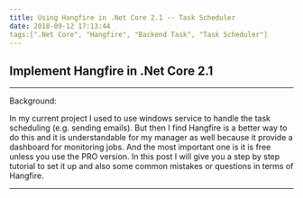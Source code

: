 ```yaml
---
title: Using Hangfire in .Net Core 2.1 -- Task Scheduler
date: 2018-09-12 17:13:44
tags:[".Net Core", "Hangfire", "Backend Task", "Task Scheduler"]
---
```


## Implement Hangfire in .Net Core 2.1

---

Background:

In my current project I used to use windows service to handle the task scheduling (e.g. sending emails). But then I find Hangfire is a better way to do this and it is understandable for my manager as well because it provide a dashboard for monitoring jobs. And the most important one is it is free unless you use the PRO version. In this post I will give you a step by step tutorial to set it up and also some common mistakes or questions in terms of Hangfire.

---



